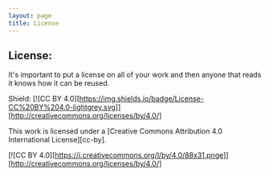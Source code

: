 ```yaml
---
layout: page
title: License
---
```


## License:

It's important to put a license on all of your work and then anyone that reads it knows how it can be reused.


Shield: [![CC BY 4.0][https://img.shields.io/badge/License-CC%20BY%204.0-lightgrey.svg]][http://creativecommons.org/licenses/by/4.0/]

This work is licensed under a
[Creative Commons Attribution 4.0 International License][cc-by].

[![CC BY 4.0][https://i.creativecommons.org/l/by/4.0/88x31.pnge]][http://creativecommons.org/licenses/by/4.0/]

